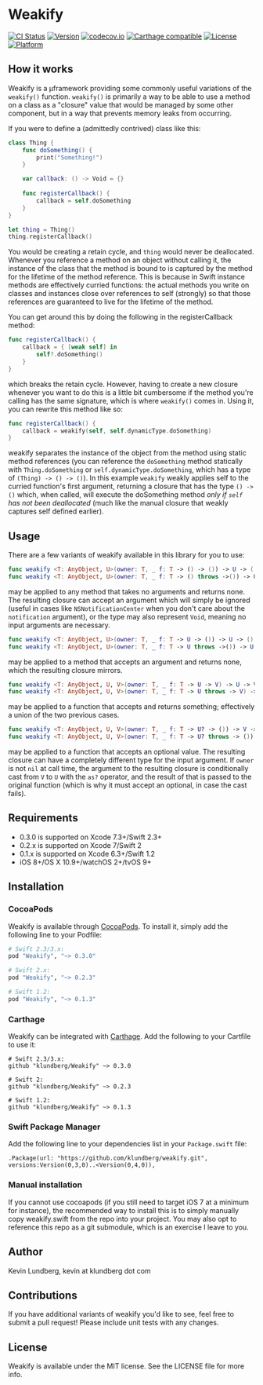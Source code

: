 # Weakify

[![CI Status](http://img.shields.io/travis/klundberg/Weakify.svg?style=flat)](https://travis-ci.org/klundberg/Weakify)
[![Version](https://img.shields.io/cocoapods/v/Weakify.svg?style=flat)](http://cocoapods.org/pods/Weakify)
[![codecov.io](https://img.shields.io/codecov/c/github/klundberg/Weakify.svg)](http://codecov.io/github/klundberg/Weakify)
[![Carthage compatible](https://img.shields.io/badge/Carthage-compatible-4BC51D.svg?style=flat)](https://github.com/Carthage/Carthage)
[![License](https://img.shields.io/cocoapods/l/Weakify.svg?style=flat)](http://cocoapods.org/pods/Weakify)
[![Platform](https://img.shields.io/cocoapods/p/Weakify.svg?style=flat)](http://cocoapods.org/pods/Weakify)

## How it works

Weakify is a µframework providing some commonly useful variations of the `weakify()` function. `weakify()` is primarily a way to be able to use a method on a class as a "closure" value that would be managed by some other component, but in a way that prevents memory leaks from occurring.

If you were to define a (admittedly contrived) class like this:

```swift
class Thing {
    func doSomething() {
        print("Something!")
    }

    var callback: () -> Void = {}
    
    func registerCallback() {
        callback = self.doSomething
    }
}

let thing = Thing()
thing.registerCallback()
```

You would be creating a retain cycle, and `thing` would never be deallocated. Whenever you reference a method on an object without calling it, the instance of the class that the method is bound to is captured by the method for the lifetime of the method reference. This is because in Swift instance methods are effectively curried functions: the actual methods you write on classes and instances close over references to self (strongly) so that those references are guaranteed to live for the lifetime of the method.

You can get around this by doing the following in the registerCallback method:

```swift
func registerCallback() {
	callback = { [weak self] in
		self?.doSomething()
	}
}
```

which breaks the retain cycle. However, having to create a new closure whenever you want to do this is a little bit cumbersome if the method you're calling has the same signature, which is where `weakify()` comes in. Using it, you can rewrite this method like so:

```swift
func registerCallback() {
	callback = weakify(self, self.dynamicType.doSomething)
}
```

weakify separates the instance of the object from the method using static method references (you can reference the `doSomething` method statically with `Thing.doSomething` or `self.dynamicType.doSomething`, which has a type of `(Thing) -> () -> ()`). In this example `weakify` weakly applies self to the curried function's first argument, returning a closure that has the type `() -> ()` which, when called, will execute the doSomething method *only if `self` has not been deallocated* (much like the manual closure that weakly captures self defined earlier).

## Usage

There are a few variants of weakify available in this library for you to use:

```swift
func weakify <T: AnyObject, U>(owner: T, _ f: T -> () -> ()) -> U -> ()
func weakify <T: AnyObject, U>(owner: T, _ f: T -> () throws ->()) -> U throws -> ()
```
may be applied to any method that takes no arguments and returns none. The resulting closure can accept an argument which will simply be ignored (useful in cases like `NSNotificationCenter` when you don't care about the `notification` argument), or the type may also represent `Void`, meaning no input arguments are necessary.

```swift
func weakify <T: AnyObject, U>(owner: T, _ f: T -> U -> ()) -> U -> ()
func weakify <T: AnyObject, U>(owner: T, _ f: T -> U throws ->()) -> U throws -> ()
```
may be applied to a method that accepts an argument and returns none, which the resulting closure mirrors.

```swift
func weakify <T: AnyObject, U, V>(owner: T, _ f: T -> U -> V) -> U -> V?
func weakify <T: AnyObject, U, V>(owner: T, _ f: T -> U throws -> V) -> U throws -> V?
```
may be applied to a function that accepts and returns something; effectively a union of the two previous cases.

```swift
func weakify <T: AnyObject, U, V>(owner: T, _ f: T -> U? -> ()) -> V -> ()
func weakify <T: AnyObject, U, V>(owner: T, _ f: T -> U? throws -> ()) -> V throws -> ()
```
may be applied to a function that accepts an optional value. The resulting closure can have a completely different type for the input argument. If `owner` is not `nil` at call time, the argument to the resulting closure is conditionally cast from `V` to `U` with the `as?` operator, and the result of that is passed to the original function (which is why it must accept an optional, in case the cast fails).

## Requirements

* 0.3.0 is supported on Xcode 7.3+/Swift 2.3+
* 0.2.x is supported on Xcode 7/Swift 2
* 0.1.x is supported on Xcode 6.3+/Swift 1.2
* iOS 8+/OS X 10.9+/watchOS 2+/tvOS 9+

## Installation

### CocoaPods

Weakify is available through [CocoaPods](https://cocoapods.org). To install
it, simply add the following line to your Podfile:

```ruby
# Swift 2.3/3.x:
pod "Weakify", "~> 0.3.0"

# Swift 2.x:
pod "Weakify", "~> 0.2.3"

# Swift 1.2:
pod "Weakify", "~> 0.1.3"
```

### Carthage

Weakify can be integrated with [Carthage](https://github.com/Carthage/Carthage). Add the following to your Cartfile to use it:

```
# Swift 2.3/3.x:
github "klundberg/Weakify" ~> 0.3.0

# Swift 2:
github "klundberg/Weakify" ~> 0.2.3

# Swift 1.2:
github "klundberg/Weakify" ~> 0.1.3
```

### Swift Package Manager

Add the following line to your dependencies list in your `Package.swift` file:

```
.Package(url: "https://github.com/klundberg/weakify.git", versions:Version(0,3,0)..<Version(0,4,0)),
```

### Manual installation

If you cannot use cocoapods (if you still need to target iOS 7 at a minimum for instance), the recommended way to install this is to simply manually copy weakify.swift from the repo into your project. You may also opt to reference this repo as a git submodule, which is an exercise I leave to you.

## Author

Kevin Lundberg, kevin at klundberg dot com

## Contributions
If you have additional variants of weakify you'd like to see, feel free to submit a pull request! Please include unit tests with any changes.

## License

Weakify is available under the MIT license. See the LICENSE file for more info.
